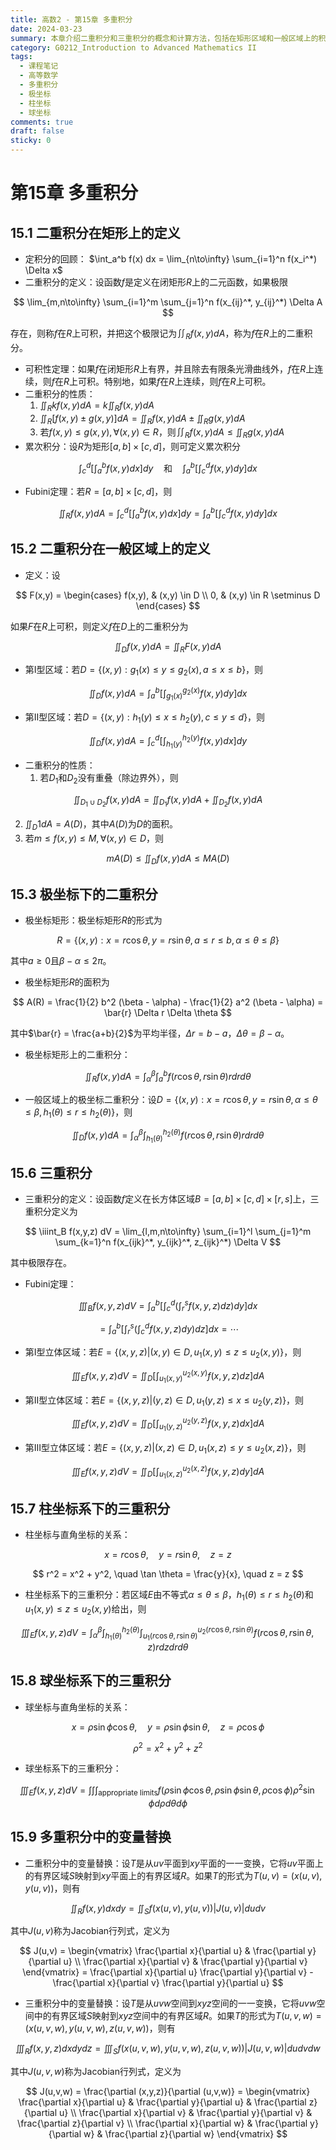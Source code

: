 ```yaml
---
title: 高数2 - 第15章 多重积分
date: 2024-03-23
summary: 本章介绍二重积分和三重积分的概念和计算方法，包括在矩形区域和一般区域上的积分、极坐标下的二重积分、柱坐标系和球坐标系下的三重积分，以及多重积分中的变量替换。
category: G0212_Introduction to Advanced Mathematics II
tags:
  - 课程笔记
  - 高等数学
  - 多重积分
  - 极坐标
  - 柱坐标
  - 球坐标
comments: true
draft: false
sticky: 0
---
```

# 第15章 多重积分

## 15.1 二重积分在矩形上的定义

- 定积分的回顾：
  $\int_a^b f(x) dx = \lim_{n\to\infty} \sum_{i=1}^n f(x_i^*) \Delta x$
- 二重积分的定义：设函数$f$是定义在闭矩形$R$上的二元函数，如果极限
  
$$
\lim_{m,n\to\infty} \sum_{i=1}^m \sum_{j=1}^n f(x_{ij}^*, y_{ij}^*) \Delta A
$$

  存在，则称$f$在$R$上可积，并把这个极限记为$\iint_R f(x,y) dA$，称为$f$在$R$上的二重积分。
- 可积性定理：如果$f$在闭矩形$R$上有界，并且除去有限条光滑曲线外，$f$在$R$上连续，则$f$在$R$上可积。特别地，如果$f$在$R$上连续，则$f$在$R$上可积。
- 二重积分的性质：
  1. $\iint_R kf(x,y) dA = k \iint_R f(x,y) dA$
  2. $\iint_R [f(x,y) \pm g(x,y)] dA = \iint_R f(x,y) dA \pm \iint_R g(x,y) dA$
  3. 若$f(x,y) \leq g(x,y), \forall (x,y) \in R$，则$\iint_R f(x,y) dA \leq \iint_R g(x,y) dA$
- 累次积分：设$R$为矩形$[a,b] \times [c,d]$，则可定义累次积分
  
$$
\int_c^d \left[ \int_a^b f(x,y) dx \right] dy \quad \text{和} \quad \int_a^b \left[ \int_c^d f(x,y) dy \right] dx
$$

- Fubini定理：若$R = [a,b] \times [c,d]$，则
  
$$
\iint_R f(x,y)dA = \int_c^d \left[ \int_a^b f(x,y) dx \right] dy = \int_a^b \left[ \int_c^d f(x,y) dy \right] dx
$$

## 15.2 二重积分在一般区域上的定义
- 定义：设
  
$$
F(x,y) = \begin{cases}
    f(x,y), & (x,y) \in D \\
    0,      & (x,y) \in R \setminus D
  \end{cases}
$$

  如果$F$在$R$上可积，则定义$f$在$D$上的二重积分为
  
$$
\iint_D f(x,y) dA = \iint_R F(x,y) dA
$$

- 第I型区域：若$D = \{(x,y) : g_1(x) \leq y \leq g_2(x), a \leq x \leq b\}$，则
  
$$
\iint_D f(x,y) dA = \int_a^b \left[ \int_{g_1(x)}^{g_2(x)} f(x,y) dy \right] dx
$$

- 第II型区域：若$D = \{(x,y) : h_1(y) \leq x \leq h_2(y), c \leq y \leq d\}$，则
  
$$
\iint_D f(x,y) dA = \int_c^d \left[ \int_{h_1(y)}^{h_2(y)} f(x,y) dx \right] dy
$$

- 二重积分的性质：
  1. 若$D_1$和$D_2$没有重叠（除边界外），则
     
$$
\iint_{D_1 \cup D_2} f(x,y) dA = \iint_{D_1} f(x,y) dA + \iint_{D_2} f(x,y) dA
$$

  2. $\iint_D 1 dA = A(D)$，其中$A(D)$为$D$的面积。
  3. 若$m \leq f(x,y) \leq M, \forall (x,y) \in D$，则
     
$$
mA(D) \leq \iint_D f(x,y) dA \leq MA(D)
$$

## 15.3 极坐标下的二重积分
- 极坐标矩形：极坐标矩形$R$的形式为
  
$$
R = \{(x,y): x = r \cos \theta, y = r \sin \theta, a \leq r \leq b, \alpha \leq \theta \leq \beta\}
$$

  其中$a \geq 0$且$\beta - \alpha \leq 2\pi$。
- 极坐标矩形$R$的面积为
  
$$
A(R) = \frac{1}{2} b^2 (\beta - \alpha) - \frac{1}{2} a^2 (\beta - \alpha) = \bar{r} \Delta r \Delta \theta
$$

  其中$\bar{r} = \frac{a+b}{2}$为平均半径，$\Delta r = b-a$，$\Delta \theta = \beta - \alpha$。

- 极坐标矩形上的二重积分：
  
$$
\iint_R f(x,y) dA = \int_{\alpha}^{\beta} \int_a^b f(r \cos \theta, r \sin \theta) r dr d\theta
$$

- 一般区域上的极坐标二重积分：设$D = \{(x,y) : x = r \cos \theta, y = r \sin \theta, \alpha \leq \theta \leq \beta, h_1(\theta) \leq r \leq h_2(\theta)\}$，则
  
$$
\iint_D f(x,y) dA = \int_{\alpha}^{\beta} \int_{h_1(\theta)}^{h_2(\theta)} f(r \cos \theta, r \sin \theta) r dr d\theta
$$

## 15.6 三重积分

- 三重积分的定义：设函数$f$定义在长方体区域$B = [a,b] \times [c,d] \times [r,s]$上，三重积分定义为
  
$$
\iiint_B f(x,y,z) dV = \lim_{l,m,n\to\infty} \sum_{i=1}^l \sum_{j=1}^m \sum_{k=1}^n f(x_{ijk}^*, y_{ijk}^*, z_{ijk}^*) \Delta V
$$

  其中极限存在。

- Fubini定理：
  
$$
\iiint_B f(x,y,z) dV = \int_a^b \left[ \int_c^d \left( \int_r^s f(x,y,z) dz \right) dy \right] dx
$$

$$
= \int_a^b \left[ \int_r^s \left( \int_c^d f(x,y,z) dy \right) dz \right] dx = \cdots
$$

- 第I型立体区域：若$E = \{(x,y,z) | (x,y) \in D, u_1(x,y) \leq z \leq u_2(x,y)\}$，则
  
$$
\iiint_E f(x,y,z) dV = \iint_D \left[ \int_{u_1(x,y)}^{u_2(x,y)} f(x,y,z) dz \right] dA
$$

- 第II型立体区域：若$E = \{(x,y,z) | (y,z) \in D, u_1(y,z) \leq x \leq u_2(y,z)\}$，则
  
$$
\iiint_E f(x,y,z) dV = \iint_D \left[ \int_{u_1(y,z)}^{u_2(y,z)} f(x,y,z) dx \right] dA
$$

- 第III型立体区域：若$E = \{(x,y,z) | (x,z) \in D, u_1(x,z) \leq y \leq u_2(x,z)\}$，则
  
$$
\iiint_E f(x,y,z) dV = \iint_D \left[ \int_{u_1(x,z)}^{u_2(x,z)} f(x,y,z) dy \right] dA
$$

## 15.7 柱坐标系下的三重积分

- 柱坐标与直角坐标的关系：
  
$$
x = r \cos \theta, \quad y = r \sin \theta, \quad z = z
$$

$$
r^2 = x^2 + y^2, \quad \tan \theta = \frac{y}{x}, \quad z = z
$$

- 柱坐标系下的三重积分：若区域$E$由不等式$\alpha \leq \theta \leq \beta$，$h_1(\theta) \leq r \leq h_2(\theta)$和$u_1(x,y) \leq z \leq u_2(x,y)$给出，则
  
$$
\iiint_E f(x,y,z) dV = \int_{\alpha}^{\beta} \int_{h_1(\theta)}^{h_2(\theta)} \int_{u_1(r \cos \theta, r \sin \theta)}^{u_2(r \cos \theta, r \sin \theta)} f(r \cos \theta, r \sin \theta, z) r dz dr d\theta
$$

## 15.8 球坐标系下的三重积分

- 球坐标与直角坐标的关系：
  
$$
x = \rho \sin \phi \cos \theta, \quad y = \rho \sin \phi \sin \theta, \quad z = \rho \cos \phi
$$

$$
\rho^2 = x^2 + y^2 + z^2
$$

- 球坐标系下的三重积分：
  
$$
\iiint_E f(x,y,z) dV = \int \int \int_{\text{appropriate limits}} f(\rho \sin \phi \cos \theta, \rho \sin \phi \sin \theta, \rho \cos \phi) \rho^2 \sin \phi d\rho d\theta d\phi
$$

## 15.9 多重积分中的变量替换

- 二重积分中的变量替换：设$T$是从$uv$平面到$xy$平面的一一变换，它将$uv$平面上的有界区域$S$映射到$xy$平面上的有界区域$R$。如果$T$的形式为$T(u,v) = (x(u,v), y(u,v))$，则有
  
$$
\iint_R f(x,y) dx dy = \iint_S f(x(u,v), y(u,v)) |J(u,v)| du dv
$$

  其中$J(u,v)$称为Jacobian行列式，定义为
  
$$
J(u,v) = \begin{vmatrix}
    \frac{\partial x}{\partial u} & \frac{\partial y}{\partial u} \\
    \frac{\partial x}{\partial v} & \frac{\partial y}{\partial v}
  \end{vmatrix} = \frac{\partial x}{\partial u} \frac{\partial y}{\partial v} - \frac{\partial x}{\partial v} \frac{\partial y}{\partial u}
$$

- 三重积分中的变量替换：设$T$是从$uvw$空间到$xyz$空间的一一变换，它将$uvw$空间中的有界区域$S$映射到$xyz$空间中的有界区域$R$。如果$T$的形式为$T(u,v,w) = (x(u,v,w), y(u,v,w), z(u,v,w))$，则有
  
$$
\iiint_R f(x,y,z) dx dy dz = \iiint_S f(x(u,v,w), y(u,v,w), z(u,v,w)) |J(u,v,w)| du dv dw
$$

  其中$J(u,v,w)$称为Jacobian行列式，定义为
  
$$
J(u,v,w) = \frac{\partial (x,y,z)}{\partial (u,v,w)} = \begin{vmatrix}
    \frac{\partial x}{\partial u} & \frac{\partial y}{\partial u} & \frac{\partial z}{\partial u} \\
    \frac{\partial x}{\partial v} & \frac{\partial y}{\partial v} & \frac{\partial z}{\partial v} \\
    \frac{\partial x}{\partial w} & \frac{\partial y}{\partial w} & \frac{\partial z}{\partial w}
  \end{vmatrix}
$$